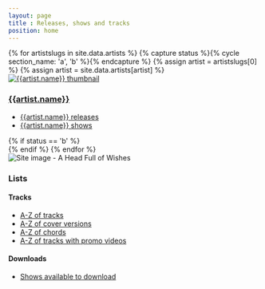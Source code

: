 ```yaml
---
layout: page
title : Releases, shows and tracks
position: home
---
```

<div class="row">
{% for artistslugs in site.data.artists %}
	{% capture status %}{% cycle section_name: 'a', 'b' %}{% endcapture %}
	{% assign artist = artistslugs[0] %}
	{% assign artist = site.data.artists[artist] %}
	<div class="col-sm-6 col-md-6">
		<div class="thumbnail">
			<a href="/{{artist.slug}}/">
			<img class="media-object img-rounded  img-responsive" src="{{artist.image}}" alt="{{artist.name}} thumbnail" />
			</a>
			<div class="caption">
				<h3><a href="/{{artist.slug}}">{{artist.name}}</a></h3>
				<ul>
					<li><a href="/{{artist.slug}}/releases/">{{artist.name}} releases</a></li>
					<li><a href="/{{artist.slug}}/shows/">{{artist.name}} shows</a></li>
				</ul>
			</div>
		</div>
	</div>
	{% if status == 'b' %}
		</div><div class="row">
	{% endif %}
{% endfor %}
	<div class="col-sm-6 col-md-6">
		<div class="thumbnail">
			<img class="media-object img-rounded  img-responsive" src="http://media.fullofwishes.co.uk/00-misc/ahfow-web/ahfow-site-image-1280x720.jpg" alt="Site image - A Head Full of Wishes" />
			<div class="caption">
				<h3>Lists</h3>
				<h4>Tracks</h4>
				<ul>
				<li><a href="/tracks/index.html">A-Z of tracks</a></li>
				<li><a href="/tracks/covers/">A-Z of cover versions</a></li>
				<li><a href="/tracks/chords/">A-Z of chords</a></li>
				<li><a href="/tracks/videos/">A-Z of tracks with promo videos</a></li>
				</ul>
				<h4>Downloads</h4>
				<ul>
				<li><a href="/shows/show-downloads.html">Shows available to download</a></li>
				</ul>
			</div>
		</div>
	</div>
</div>
